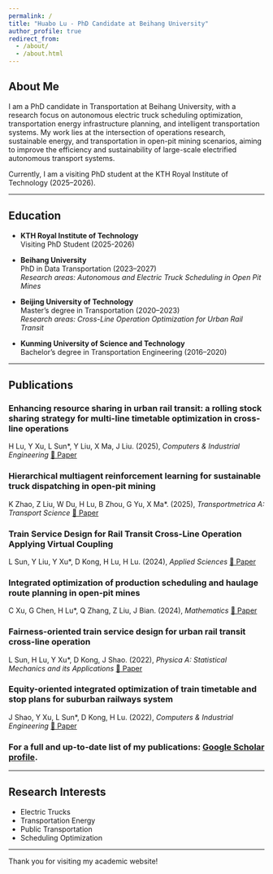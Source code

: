 ```yaml
---
permalink: /
title: "Huabo Lu - PhD Candidate at Beihang University"
author_profile: true
redirect_from: 
  - /about/
  - /about.html
---
```


## About Me

I am a PhD candidate in Transportation at Beihang University, with a research focus on autonomous electric truck scheduling optimization, transportation energy infrastructure planning, and intelligent transportation systems. My work lies at the intersection of operations research, sustainable energy, and transportation in open-pit mining scenarios, aiming to improve the efficiency and sustainability of large-scale electrified autonomous transport systems.

Currently, I am a visiting PhD student at the KTH Royal Institute of Technology (2025–2026).

---

## Education

- **KTH Royal Institute of Technology**  
  Visiting PhD Student (2025-2026)

- **Beihang University**  
  PhD in Data Transportation (2023–2027)  
  *Research areas: Autonomous and Electric Truck Scheduling in Open Pit Mines*
  
- **Beijing University of Technology**  
  Master’s degree in Transportation (2020–2023)  
  *Research areas: Cross-Line Operation Optimization for Urban Rail Transit*

- **Kunming University of Science and Technology**  
  Bachelor’s degree in Transportation Engineering (2016–2020)
    
---

## Publications

### Enhancing resource sharing in urban rail transit: a rolling stock sharing strategy for multi-line timetable optimization in cross-line operations
H Lu, Y Xu, L Sun\*, Y Liu, X Ma, J Liu. (2025), *Computers & Industrial Engineering*  [📄 Paper](https://www.sciencedirect.com/science/article/pii/S036083522500289X) 

### Hierarchical multiagent reinforcement learning for sustainable truck dispatching in open-pit mining
K Zhao, Z Liu, W Du, H Lu, B Zhou, G Yu, X Ma\*. (2025), *Transportmetrica A: Transport Science*  [📄 Paper](https://www.tandfonline.com/doi/full/10.1080/23249935.2025.2522360)  

### Train Service Design for Rail Transit Cross-Line Operation Applying Virtual Coupling
L Sun, Y Liu, Y Xu\*, D Kong, H Lu, H Lu. (2024), *Applied Sciences*  [📄 Paper](https://www.mdpi.com/2076-3417/14/15/6787)  

### Integrated optimization of production scheduling and haulage route planning in open-pit mines
C Xu, G Chen, H Lu\*, Q Zhang, Z Liu, J Bian. (2024), *Mathematics*  [📄 Paper](https://www.mdpi.com/2227-7390/12/13/2070)  


### Fairness-oriented train service design for urban rail transit cross-line operation
L Sun, H Lu, Y Xu\*, D Kong, J Shao. (2022), *Physica A: Statistical Mechanics and its Applications*  [📄 Paper](https://www.sciencedirect.com/science/article/pii/S0378437122006963)  

### Equity-oriented integrated optimization of train timetable and stop plans for suburban railways system
J Shao, Y Xu, L Sun\*, D Kong, H Lu. (2022), *Computers & Industrial Engineering*  [📄 Paper](https://www.sciencedirect.com/science/article/pii/S0360835222007094)  

### For a full and up-to-date list of my publications: [Google Scholar profile](https://scholar.google.com/citations?view_op=list_works&hl=en&hl=en&user=BHuk1WgAAAAJ).
---

## Research Interests

- Electric Trucks 
- Transportation Energy  
- Public Transportation
- Scheduling Optimization

---

Thank you for visiting my academic website!

